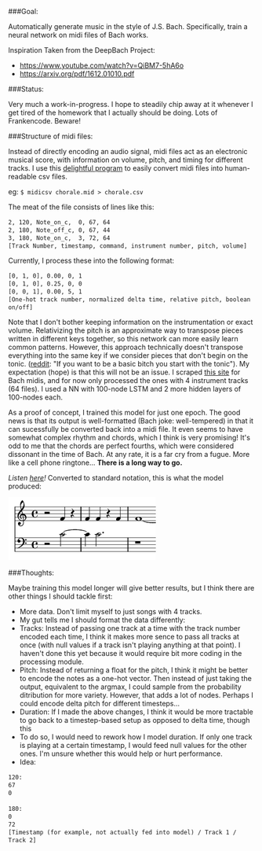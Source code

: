 ###Goal:

Automatically generate music in the style of J.S. Bach. Specifically, train a neural network on midi files of Bach works.

Inspiration Taken from the DeepBach Project:
- https://www.youtube.com/watch?v=QiBM7-5hA6o
- https://arxiv.org/pdf/1612.01010.pdf

###Status:

Very much a work-in-progress.
I hope to steadily chip away at it whenever I get tired of the homework that I actually should be doing.
Lots of Frankencode. Beware!

###Structure of midi files:

Instead of directly encoding an audio signal, midi files act as an electronic musical score, with information on volume, pitch, and timing for different tracks. I use this [delightful program](http://www.fourmilab.ch/webtools/midicsv/) to easily convert midi files into human-readable csv files. 

eg: `$ midicsv chorale.mid > chorale.csv`

The meat of the file consists of lines like this:

```
2, 120, Note_on_c,  0, 67, 64
2, 180, Note_off_c, 0, 67, 44
3, 180, Note_on_c,  3, 72, 64
[Track Number, timestamp, command, instrument number, pitch, volume]
```

Currently, I process these into the following format:

```
[0, 1, 0], 0.00, 0, 1
[0, 1, 0], 0.25, 0, 0
[0, 0, 1], 0.00, 5, 1
[One-hot track number, normalized delta time, relative pitch, boolean on/off]
```

Note that I don't bother keeping information on the instrumentation or exact volume. Relativizing the pitch is an approximate way to transpose pieces written in different keys together, so this network can more easily learn common patterns. However, this approach technically doesn't transpose everything into the same key if we consider pieces that don't begin on the tonic. ([reddit](https://www.reddit.com/r/musictheory/comments/2pv3a7/why_arent_everyone_starting_songs_with_tonics/): "If you want to be a basic bitch you start with the tonic"). My expectation (hope) is that this will not be an issue.
I scraped [this site](http://www.bachcentral.com/midiindexcomplete.html) for Bach midis, and for now only processed the ones with 4 instrument tracks (64 files). I used a NN with 100-node LSTM and 2 more hidden layers of 100-nodes each.

As a proof of concept, I trained this model for just one epoch. The good news is that its output is well-formatted (Bach joke: well-tempered) in that it can sucessfully be converted back into a midi file. It even seems to have somewhat complex rhythm and chords, which I think is very promising! It's odd to me that the chords are perfect fourths, which were considered dissonant in the time of Bach. At any rate, it is a far cry from a fugue. More like a cell phone ringtone... **There is a long way to go.**

*Listen [here](https://soundcloud.com/user-758753778/1epoch)!* Converted to standard notation, this is what the model produced:

![My image](https://github.com/anbrjohn/Misc/blob/master/ShallowBach/1epoch.png)

###Thoughts:

Maybe training this model longer will give better results, but I think there are other things I should tackle first:
- More data. Don't limit myself to just songs with 4 tracks.
- My gut tells me I should format the data differently:
- Tracks: Instead of passing one track at a time with the track number encoded each time, I think it makes more sence to pass all tracks at once (with null values if a track isn't playing anything at that point). I haven't done this yet because it would require bit more coding in the processing module.
- Pitch: Instead of returning a float for the pitch, I think it might be better to encode the notes as a one-hot vector. Then instead of just taking the output, equivalent to the argmax, I could sample from the probability ditribution for more variety. However, that adds a lot of nodes. Perhaps I could encode delta pitch for different timesteps...
- Duration: If I made the above changes, I think it would be more tractable to go back to a timestep-based setup as opposed to delta time, though this 
- To do so, I would need to rework how I model duration. If only one track is playing at a certain timestamp, I would feed null values for the other ones. I'm unsure whether this would help or hurt performance.
- Idea:

```
120:
67
0

180:
0
72
[Timestamp (for example, not actually fed into model) / Track 1 / Track 2]
```
